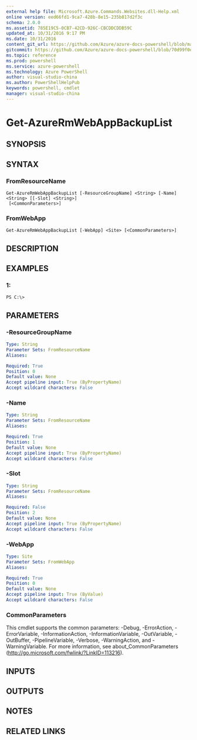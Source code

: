 ```yaml
---
external help file: Microsoft.Azure.Commands.Websites.dll-Help.xml
online version: eed66fd1-9ca7-428b-8e15-235b817d2f3c
schema: 2.0.0
ms.assetid: 785E19C5-0CB7-42CD-926C-CBCDDCDDB59C
updated_at: 10/31/2016 9:17 PM
ms.date: 10/31/2016
content_git_url: https://github.com/Azure/azure-docs-powershell/blob/master/azureps-cmdlets-docs/ResourceManager/AzureRM.Websites/v1.0/Get-AzureRmWebAppBackupList.md
gitcommit: https://github.com/Azure/azure-docs-powershell/blob/70d99f0e924efe152eb73454f7898f92d5a5db64/azureps-cmdlets-docs/ResourceManager/AzureRM.Websites/v1.0/Get-AzureRmWebAppBackupList.md
ms.topic: reference
ms.prod: powershell
ms.service: azure-powershell
ms.technology: Azure PowerShell
author: visual-studio-china
ms.author: PowerShellHelpPub
keywords: powershell, cmdlet
manager: visual-studio-china
---
```


# Get-AzureRmWebAppBackupList

## SYNOPSIS

## SYNTAX

### FromResourceName
```
Get-AzureRmWebAppBackupList [-ResourceGroupName] <String> [-Name] <String> [[-Slot] <String>]
 [<CommonParameters>]
```

### FromWebApp
```
Get-AzureRmWebAppBackupList [-WebApp] <Site> [<CommonParameters>]
```

## DESCRIPTION

## EXAMPLES

### 1:
```
PS C:\>
```

## PARAMETERS

### -ResourceGroupName

```yaml
Type: String
Parameter Sets: FromResourceName
Aliases: 

Required: True
Position: 0
Default value: None
Accept pipeline input: True (ByPropertyName)
Accept wildcard characters: False
```

### -Name

```yaml
Type: String
Parameter Sets: FromResourceName
Aliases: 

Required: True
Position: 1
Default value: None
Accept pipeline input: True (ByPropertyName)
Accept wildcard characters: False
```

### -Slot

```yaml
Type: String
Parameter Sets: FromResourceName
Aliases: 

Required: False
Position: 2
Default value: None
Accept pipeline input: True (ByPropertyName)
Accept wildcard characters: False
```

### -WebApp

```yaml
Type: Site
Parameter Sets: FromWebApp
Aliases: 

Required: True
Position: 0
Default value: None
Accept pipeline input: True (ByValue)
Accept wildcard characters: False
```

### CommonParameters
This cmdlet supports the common parameters: -Debug, -ErrorAction, -ErrorVariable, -InformationAction, -InformationVariable, -OutVariable, -OutBuffer, -PipelineVariable, -Verbose, -WarningAction, and -WarningVariable. For more information, see about_CommonParameters (http://go.microsoft.com/fwlink/?LinkID=113216).

## INPUTS

## OUTPUTS

## NOTES

## RELATED LINKS


